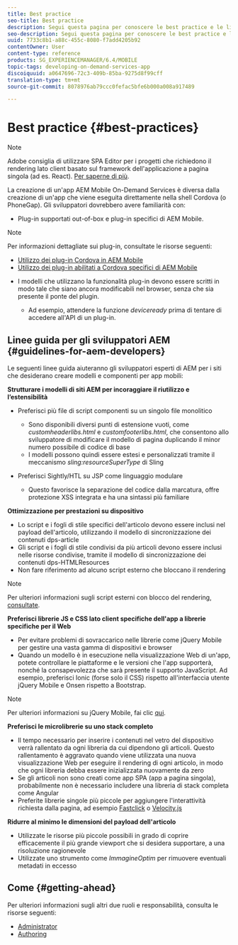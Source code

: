 ```yaml
---
title: Best practice
seo-title: Best practice
description: Segui questa pagina per conoscere le best practice e le linee guida che aiuteranno gli sviluppatori esperti di AEM per i siti che desiderano creare modelli e componenti per app mobili.
seo-description: Segui questa pagina per conoscere le best practice e le linee guida che aiuteranno gli sviluppatori esperti di AEM per i siti che desiderano creare modelli e componenti per app mobili.
uuid: 7733c8b1-a88c-455c-8080-f7add4205b92
contentOwner: User
content-type: reference
products: SG_EXPERIENCEMANAGER/6.4/MOBILE
topic-tags: developing-on-demand-services-app
discoiquuid: a0647696-72c3-409b-85ba-9275d8f99cff
translation-type: tm+mt
source-git-commit: 8078976ab79ccc0fefac5bfe6b000a008a917489

---
```



# Best practice {#best-practices}

>[!NOTE]
>
>Adobe consiglia di utilizzare SPA Editor per i progetti che richiedono il rendering lato client basato sul framework dell&#39;applicazione a pagina singola (ad es. React). [Per saperne di più](/help/sites-developing/spa-overview.md).

La creazione di un&#39;app AEM Mobile On-Demand Services è diversa dalla creazione di un&#39;app che viene eseguita direttamente nella shell Cordova (o PhoneGap). Gli sviluppatori dovrebbero avere familiarità con:

* Plug-in supportati out-of-box e plug-in specifici di AEM Mobile.

>[!NOTE]
>
>Per informazioni dettagliate sui plug-in, consultate le risorse seguenti:
>
>* [Utilizzo dei plug-in Cordova in AEM Mobile](https://helpx.adobe.com/digital-publishing-solution/help/cordova-api.html)
>* [Utilizzo dei plug-in abilitati a Cordova specifici di AEM Mobile](https://helpx.adobe.com/digital-publishing-solution/help/app-runtime-api.html)
>



* I modelli che utilizzano la funzionalità plug-in devono essere scritti in modo tale che siano ancora modificabili nel browser, senza che sia presente il ponte del plugin.

   * Ad esempio, attendere la funzione *deviceready* prima di tentare di accedere all&#39;API di un plug-in.

## Linee guida per gli sviluppatori AEM {#guidelines-for-aem-developers}

Le seguenti linee guida aiuteranno gli sviluppatori esperti di AEM per i siti che desiderano creare modelli e componenti per app mobili:

**Strutturare i modelli di siti AEM per incoraggiare il riutilizzo e l’estensibilità**

* Preferisci più file di script componenti su un singolo file monolitico

   * Sono disponibili diversi punti di estensione vuoti, come *customheaderlibs.html* e *customfooterlibs.html*, che consentono allo sviluppatore di modificare il modello di pagina duplicando il minor numero possibile di codice di base
   * I modelli possono quindi essere estesi e personalizzati tramite il meccanismo *sling:resourceSuperType* di Sling

* Preferisci Sightly/HTL su JSP come linguaggio modulare

   * Questo favorisce la separazione del codice dalla marcatura, offre protezione XSS integrata e ha una sintassi più familiare

**Ottimizzazione per prestazioni su dispositivo**

* Lo script e i fogli di stile specifici dell&#39;articolo devono essere inclusi nel payload dell&#39;articolo, utilizzando il modello di sincronizzazione dei contenuti dps-article
* Gli script e i fogli di stile condivisi da più articoli devono essere inclusi nelle risorse condivise, tramite il modello di sincronizzazione dei contenuti dps-HTMLResources
* Non fare riferimento ad alcuno script esterno che bloccano il rendering

>[!NOTE]
>
>Per ulteriori informazioni sugli script esterni con blocco del rendering, [consultate](https://developers.google.com/speed/docs/insights/BlockingJS).

**Preferisci librerie JS e CSS lato client specifiche dell&#39;app a librerie specifiche per il Web**

* Per evitare problemi di sovraccarico nelle librerie come jQuery Mobile per gestire una vasta gamma di dispositivi e browser
* Quando un modello è in esecuzione nella visualizzazione Web di un&#39;app, potete controllare le piattaforme e le versioni che l&#39;app supporterà, nonché la consapevolezza che sarà presente il supporto JavaScript. Ad esempio, preferisci Ionic (forse solo il CSS) rispetto all&#39;interfaccia utente jQuery Mobile e Onsen rispetto a Bootstrap.

>[!NOTE]
>
>Per ulteriori informazioni su jQuery Mobile, fai clic [qui](https://jquerymobile.com/browser-support/1.4/).

**Preferisci le microlibrerie su uno stack completo**

* Il tempo necessario per inserire i contenuti nel vetro del dispositivo verrà rallentato da ogni libreria da cui dipendono gli articoli. Questo rallentamento è aggravato quando viene utilizzata una nuova visualizzazione Web per eseguire il rendering di ogni articolo, in modo che ogni libreria debba essere inizializzata nuovamente da zero
* Se gli articoli non sono creati come app SPA (app a pagina singola), probabilmente non è necessario includere una libreria di stack completa come Angular
* Preferite librerie singole più piccole per aggiungere l&#39;interattività richiesta dalla pagina, ad esempio [Fastclick](https://github.com/ftlabs/fastclick) o [Velocity.js](https://velocityjs.org)

**Ridurre al minimo le dimensioni del payload dell&#39;articolo**

* Utilizzate le risorse più piccole possibili in grado di coprire efficacemente il più grande viewport che si desidera supportare, a una risoluzione ragionevole
* Utilizzate uno strumento come *ImmagineOptim* per rimuovere eventuali metadati in eccesso

## Come {#getting-ahead}

Per ulteriori informazioni sugli altri due ruoli e responsabilità, consulta le risorse seguenti:

* [Administrator](/help/mobile/aem-mobile.md)
* [Authoring](/help/mobile/aem-mobile-on-demand.md)
